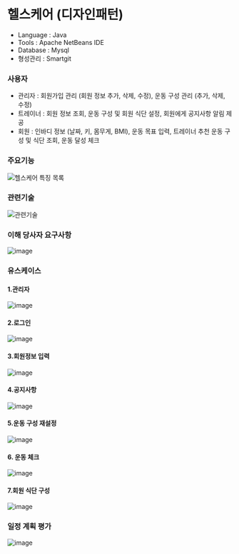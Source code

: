 # 헬스케어 (디자인패턴)
- Language : Java
- Tools : Apache NetBeans IDE 
- Database : Mysql
- 형성관리 : Smartgit
### 사용자 
- 관리자 : 회원가입 관리 (회원 정보 추가, 삭제, 수정), 운동 구성 관리 (추가, 삭제, 수정)
- 트레이너 : 회원 정보 조회, 운동 구성 및 회원 식단 설정, 회원에게 공지사항 알림 제공
-  회원 : 인바디 정보 (날짜, 키, 몸무게, BMI), 운동 목표 입력, 트레이너 추천 운동 구성 및 식단 조회, 운동 달성 체크
### 주요기능
![헬스케어 특징 목록](https://user-images.githubusercontent.com/71927210/128536326-9beff814-1c4a-4895-8fb8-8290b317df70.PNG)

### 관련기술
![관련기술](https://user-images.githubusercontent.com/71927210/128536488-9805b0a2-bc1a-4d10-96f2-00cb2e7c80ad.PNG)

### 이해 당사자 요구사항
![image](https://user-images.githubusercontent.com/71927210/128537141-299dca98-248f-497b-87fb-8460bd73a0f8.png)

### 유스케이스
#### 1.관리자
![image](https://user-images.githubusercontent.com/71927210/128537414-2e442ce1-60e3-4609-b3d7-626eec287b94.png)
#### 2.로그인
![image](https://user-images.githubusercontent.com/71927210/128537617-85c02ee3-8c11-4f75-8a97-e6d6f616f03e.png)
#### 3.회원정보 입력
![image](https://user-images.githubusercontent.com/71927210/128537928-13684d76-cb85-4c2c-9df6-1ef2518427b2.png)
#### 4.공지사항
![image](https://user-images.githubusercontent.com/71927210/128538251-ed142c04-649b-496d-b06a-f9d13d2530ba.png)
#### 5.운동 구성 재설정
![image](https://user-images.githubusercontent.com/71927210/128538286-822de9df-6377-4b10-bda2-8d7e708fb986.png)
#### 6. 운동 체크
![image](https://user-images.githubusercontent.com/71927210/128538348-7eb2c3b9-1762-4333-b7f0-b5885e096eab.png)
#### 7.회원 식단 구성
![image](https://user-images.githubusercontent.com/71927210/128538379-6816eb94-48e6-4735-b6a1-5c2377db2649.png)
### 일정 계획 평가
![image](https://user-images.githubusercontent.com/71927210/128538804-9eab7b7c-83b3-404f-b45d-8fe7c81e6050.png)
